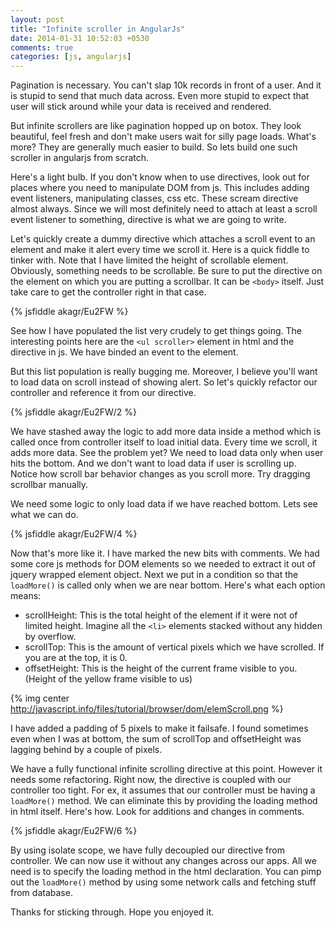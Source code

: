 ```yaml
---
layout: post
title: "Infinite scroller in AngularJs"
date: 2014-01-31 10:52:03 +0530
comments: true
categories: [js, angularjs]
---
```

Pagination is necessary. You can't slap 10k records in front of a user. And it is stupid to send that much data across. Even more stupid to expect that user will stick around while your data is received and rendered.

But infinite scrollers are like pagination hopped up on botox. They look beautiful, feel fresh and don't make users wait for silly page loads. What's more? They are generally much easier to build. So lets build one such scroller in angularjs from scratch.

Here's a light bulb. If you don't know when to use directives, look out for places where you need to manipulate DOM from js. This includes adding event listeners, manipulating classes, css etc. These scream directive almost always. Since we will most definitely need to attach at least a scroll event listener to something, directive is what we are going to write.

Let's quickly create a dummy directive which attaches a scroll event to an element and make it alert every time we scroll it. Here is a quick fiddle to tinker with. Note that I have limited the height of scrollable element. Obviously, something needs to be scrollable. Be sure to put the directive on the element on which you are putting a scrollbar. It can be `<body>` itself. Just take care to get the controller right in that case.

{% jsfiddle akagr/Eu2FW %}

See how I have populated the list very crudely to get things going. The interesting points here are the `<ul scroller>` element in html and the directive in js. We have binded an event to the element.

But this list population is really bugging me. Moreover, I believe you'll want to load data on scroll instead of showing alert. So let's quickly refactor our controller and reference it from our directive.

{% jsfiddle akagr/Eu2FW/2 %}

We have stashed away the logic to add more data inside a method which is called once from controller itself to load initial data. Every time we scroll, it adds more data. See the problem yet? We need to load data only when user hits the bottom. And we don't want to load data if user is scrolling up. Notice how scroll bar behavior changes as you scroll more. Try dragging scrollbar manually.

We need some logic to only load data if we have reached bottom. Lets see what we can do.

{% jsfiddle akagr/Eu2FW/4 %}

Now that's more like it. I have marked the new bits with comments. We had some core js methods for DOM elements so we needed to extract it out of jquery wrapped element object. Next we put in a condition so that the `loadMore()` is called only when we are near bottom. Here's what each option means:

  * scrollHeight: This is the total height of the element if it were not of limited height. Imagine all the `<li>` elements stacked without any hidden by overflow.
  * scrollTop: This is the amount of vertical pixels which we have scrolled. If you are at the top, it is 0.
  * offsetHeight: This is the height of the current frame visible to you. (Height of the yellow frame visible to us)

  {% img center http://javascript.info/files/tutorial/browser/dom/elemScroll.png %}

I have added a padding of 5 pixels to make it failsafe. I found sometimes even when I was at bottom, the sum of scrollTop and offsetHeight was lagging behind by a couple of pixels. 

We have a fully functional infinite scrolling directive at this point. However it needs some refactoring. Right now, the directive is coupled with our controller too tight. For ex, it assumes that our controller must be having a `loadMore()` method. We can eliminate this by providing the loading method in html itself. Here's how. Look for additions and changes in comments.

{% jsfiddle akagr/Eu2FW/6 %}

By using isolate scope, we have fully decoupled our directive from controller. We can now use it without any changes across our apps. All we need is to specify the loading method in the html declaration. You can pimp out the `loadMore()` method by using some network calls and fetching stuff from database.

Thanks for sticking through. Hope you enjoyed it.